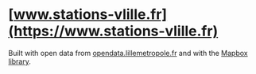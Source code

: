# [www.stations-vlille.fr](https://www.stations-vlille.fr)

Built with open data from [opendata.lillemetropole.fr](https://opendata.lillemetropole.fr/explore/dataset/vlille-realtime/information/?flg=fr) and with the [Mapbox library](https://docs.mapbox.com/mapbox-gl-js/overview/).
